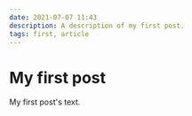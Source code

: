 ```yaml
---
date: 2021-07-07 11:43
description: A description of my first post.
tags: first, article
---
```

# My first post

My first post's text.